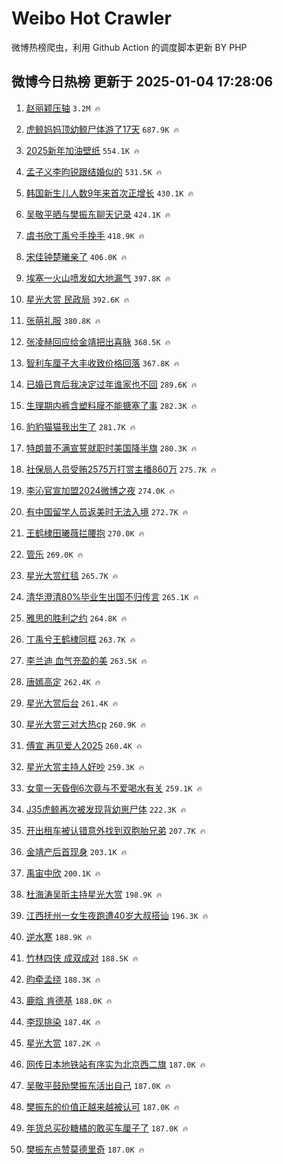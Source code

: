 # Weibo Hot Crawler 



微博热榜爬虫，利用 Github Action 的调度脚本更新 BY PHP 


## 微博今日热榜 更新于 2025-01-04 17:28:06 
1. [赵丽颖压轴](https://s.weibo.com/weibo?q=%E8%B5%B5%E4%B8%BD%E9%A2%96%E5%8E%8B%E8%BD%B4&t=31&band_rank=1&Refer=top) `3.2M 🔥` 

1. [虎鲸妈妈顶幼鲸尸体游了17天](https://s.weibo.com/weibo?q=%23%E8%99%8E%E9%B2%B8%E5%A6%88%E5%A6%88%E9%A1%B6%E5%B9%BC%E9%B2%B8%E5%B0%B8%E4%BD%93%E6%B8%B8%E4%BA%8617%E5%A4%A9%23&t=31&band_rank=2&Refer=top) `687.9K 🔥` 

1. [2025新年加油壁纸](https://s.weibo.com/weibo?q=%232025%E6%96%B0%E5%B9%B4%E5%8A%A0%E6%B2%B9%E5%A3%81%E7%BA%B8%23&t=31&band_rank=3&Refer=top) `554.1K 🔥` 

1. [孟子义李昀锐跟结婚似的](https://s.weibo.com/weibo?q=%E5%AD%9F%E5%AD%90%E4%B9%89%E6%9D%8E%E6%98%80%E9%94%90%E8%B7%9F%E7%BB%93%E5%A9%9A%E4%BC%BC%E7%9A%84&t=31&band_rank=4&Refer=top) `531.5K 🔥` 

1. [韩国新生儿人数9年来首次正增长](https://s.weibo.com/weibo?q=%23%E9%9F%A9%E5%9B%BD%E6%96%B0%E7%94%9F%E5%84%BF%E4%BA%BA%E6%95%B09%E5%B9%B4%E6%9D%A5%E9%A6%96%E6%AC%A1%E6%AD%A3%E5%A2%9E%E9%95%BF%23&t=31&band_rank=5&Refer=top) `430.1K 🔥` 

1. [吴敬平晒与樊振东聊天记录](https://s.weibo.com/weibo?q=%23%E5%90%B4%E6%95%AC%E5%B9%B3%E6%99%92%E4%B8%8E%E6%A8%8A%E6%8C%AF%E4%B8%9C%E8%81%8A%E5%A4%A9%E8%AE%B0%E5%BD%95%23&t=31&band_rank=6&Refer=top) `424.1K 🔥` 

1. [虞书欣丁禹兮手挽手](https://s.weibo.com/weibo?q=%E8%99%9E%E4%B9%A6%E6%AC%A3%E4%B8%81%E7%A6%B9%E5%85%AE%E6%89%8B%E6%8C%BD%E6%89%8B&t=31&band_rank=7&Refer=top) `418.9K 🔥` 

1. [宋佳钟楚曦亲了](https://s.weibo.com/weibo?q=%23%E5%AE%8B%E4%BD%B3%E9%92%9F%E6%A5%9A%E6%9B%A6%E4%BA%B2%E4%BA%86%23&t=31&band_rank=8&Refer=top) `406.0K 🔥` 

1. [埃塞一火山喷发如大地漏气](https://s.weibo.com/weibo?q=%23%E5%9F%83%E5%A1%9E%E4%B8%80%E7%81%AB%E5%B1%B1%E5%96%B7%E5%8F%91%E5%A6%82%E5%A4%A7%E5%9C%B0%E6%BC%8F%E6%B0%94%23&t=31&band_rank=9&Refer=top) `397.8K 🔥` 

1. [星光大赏 民政局](https://s.weibo.com/weibo?q=%E6%98%9F%E5%85%89%E5%A4%A7%E8%B5%8F%20%E6%B0%91%E6%94%BF%E5%B1%80&t=31&band_rank=10&Refer=top) `392.6K 🔥` 

1. [张萌礼服](https://s.weibo.com/weibo?q=%E5%BC%A0%E8%90%8C%E7%A4%BC%E6%9C%8D&t=31&band_rank=11&Refer=top) `380.8K 🔥` 

1. [张凌赫回应给金靖把出喜脉](https://s.weibo.com/weibo?q=%23%E5%BC%A0%E5%87%8C%E8%B5%AB%E5%9B%9E%E5%BA%94%E7%BB%99%E9%87%91%E9%9D%96%E6%8A%8A%E5%87%BA%E5%96%9C%E8%84%89%23&t=31&band_rank=12&Refer=top) `368.5K 🔥` 

1. [智利车厘子大丰收致价格回落](https://s.weibo.com/weibo?q=%23%E6%99%BA%E5%88%A9%E8%BD%A6%E5%8E%98%E5%AD%90%E5%A4%A7%E4%B8%B0%E6%94%B6%E8%87%B4%E4%BB%B7%E6%A0%BC%E5%9B%9E%E8%90%BD%23&t=31&band_rank=13&Refer=top) `367.8K 🔥` 

1. [已婚已育后我决定过年谁家也不回](https://s.weibo.com/weibo?q=%23%E5%B7%B2%E5%A9%9A%E5%B7%B2%E8%82%B2%E5%90%8E%E6%88%91%E5%86%B3%E5%AE%9A%E8%BF%87%E5%B9%B4%E8%B0%81%E5%AE%B6%E4%B9%9F%E4%B8%8D%E5%9B%9E%23&t=31&band_rank=14&Refer=top) `289.6K 🔥` 

1. [生理期内裤含塑料膜不能搪塞了事](https://s.weibo.com/weibo?q=%23%E7%94%9F%E7%90%86%E6%9C%9F%E5%86%85%E8%A3%A4%E5%90%AB%E5%A1%91%E6%96%99%E8%86%9C%E4%B8%8D%E8%83%BD%E6%90%AA%E5%A1%9E%E4%BA%86%E4%BA%8B%23&t=31&band_rank=15&Refer=top) `282.3K 🔥` 

1. [豹豹猫猫我出生了](https://s.weibo.com/weibo?q=%E8%B1%B9%E8%B1%B9%E7%8C%AB%E7%8C%AB%E6%88%91%E5%87%BA%E7%94%9F%E4%BA%86&t=31&band_rank=16&Refer=top) `281.7K 🔥` 

1. [特朗普不满宣誓就职时美国降半旗](https://s.weibo.com/weibo?q=%23%E7%89%B9%E6%9C%97%E6%99%AE%E4%B8%8D%E6%BB%A1%E5%AE%A3%E8%AA%93%E5%B0%B1%E8%81%8C%E6%97%B6%E7%BE%8E%E5%9B%BD%E9%99%8D%E5%8D%8A%E6%97%97%23&t=31&band_rank=17&Refer=top) `280.3K 🔥` 

1. [社保局人员受贿2575万打赏主播860万](https://s.weibo.com/weibo?q=%23%E7%A4%BE%E4%BF%9D%E5%B1%80%E4%BA%BA%E5%91%98%E5%8F%97%E8%B4%BF2575%E4%B8%87%E6%89%93%E8%B5%8F%E4%B8%BB%E6%92%AD860%E4%B8%87%23&t=31&band_rank=18&Refer=top) `275.7K 🔥` 

1. [李沁官宣加盟2024微博之夜](https://s.weibo.com/weibo?q=%23%E6%9D%8E%E6%B2%81%E5%AE%98%E5%AE%A3%E5%8A%A0%E7%9B%9F2024%E5%BE%AE%E5%8D%9A%E4%B9%8B%E5%A4%9C%23&t=31&band_rank=19&Refer=top) `274.0K 🔥` 

1. [有中国留学人员返美时无法入境](https://s.weibo.com/weibo?q=%23%E6%9C%89%E4%B8%AD%E5%9B%BD%E7%95%99%E5%AD%A6%E4%BA%BA%E5%91%98%E8%BF%94%E7%BE%8E%E6%97%B6%E6%97%A0%E6%B3%95%E5%85%A5%E5%A2%83%23&t=31&band_rank=20&Refer=top) `272.7K 🔥` 

1. [王鹤棣田曦薇拦腰抱](https://s.weibo.com/weibo?q=%E7%8E%8B%E9%B9%A4%E6%A3%A3%E7%94%B0%E6%9B%A6%E8%96%87%E6%8B%A6%E8%85%B0%E6%8A%B1&t=31&band_rank=21&Refer=top) `270.0K 🔥` 

1. [管乐](https://s.weibo.com/weibo?q=%E7%AE%A1%E4%B9%90&t=31&band_rank=22&Refer=top) `269.0K 🔥` 

1. [星光大赏红毯](https://s.weibo.com/weibo?q=%23%E6%98%9F%E5%85%89%E5%A4%A7%E8%B5%8F%E7%BA%A2%E6%AF%AF%23&t=31&band_rank=23&Refer=top) `265.7K 🔥` 

1. [清华澄清80%毕业生出国不归传言](https://s.weibo.com/weibo?q=%23%E6%B8%85%E5%8D%8E%E6%BE%84%E6%B8%8580%25%E6%AF%95%E4%B8%9A%E7%94%9F%E5%87%BA%E5%9B%BD%E4%B8%8D%E5%BD%92%E4%BC%A0%E8%A8%80%23&t=31&band_rank=24&Refer=top) `265.1K 🔥` 

1. [雅思的胜利之约](https://s.weibo.com/weibo?q=%23%E9%9B%85%E6%80%9D%E7%9A%84%E8%83%9C%E5%88%A9%E4%B9%8B%E7%BA%A6%23&t=31&band_rank=25&Refer=top) `264.8K 🔥` 

1. [丁禹兮王鹤棣同框](https://s.weibo.com/weibo?q=%23%E4%B8%81%E7%A6%B9%E5%85%AE%E7%8E%8B%E9%B9%A4%E6%A3%A3%E5%90%8C%E6%A1%86%23&t=31&band_rank=26&Refer=top) `263.7K 🔥` 

1. [李兰迪 血气充盈的美](https://s.weibo.com/weibo?q=%E6%9D%8E%E5%85%B0%E8%BF%AA%20%E8%A1%80%E6%B0%94%E5%85%85%E7%9B%88%E7%9A%84%E7%BE%8E&t=31&band_rank=27&Refer=top) `263.5K 🔥` 

1. [唐嫣高定](https://s.weibo.com/weibo?q=%E5%94%90%E5%AB%A3%E9%AB%98%E5%AE%9A&t=31&band_rank=28&Refer=top) `262.4K 🔥` 

1. [星光大赏后台](https://s.weibo.com/weibo?q=%E6%98%9F%E5%85%89%E5%A4%A7%E8%B5%8F%E5%90%8E%E5%8F%B0&t=31&band_rank=29&Refer=top) `261.4K 🔥` 

1. [星光大赏三对大热cp](https://s.weibo.com/weibo?q=%23%E6%98%9F%E5%85%89%E5%A4%A7%E8%B5%8F%E4%B8%89%E5%AF%B9%E5%A4%A7%E7%83%ADcp%23&t=31&band_rank=30&Refer=top) `260.9K 🔥` 

1. [傅宣 再见爱人2025](https://s.weibo.com/weibo?q=%E5%82%85%E5%AE%A3%20%E5%86%8D%E8%A7%81%E7%88%B1%E4%BA%BA2025&t=31&band_rank=31&Refer=top) `260.4K 🔥` 

1. [星光大赏主持人好吵](https://s.weibo.com/weibo?q=%23%E6%98%9F%E5%85%89%E5%A4%A7%E8%B5%8F%E4%B8%BB%E6%8C%81%E4%BA%BA%E5%A5%BD%E5%90%B5%23&t=31&band_rank=32&Refer=top) `259.3K 🔥` 

1. [女童一天昏倒6次竟与不爱喝水有关](https://s.weibo.com/weibo?q=%23%E5%A5%B3%E7%AB%A5%E4%B8%80%E5%A4%A9%E6%98%8F%E5%80%926%E6%AC%A1%E7%AB%9F%E4%B8%8E%E4%B8%8D%E7%88%B1%E5%96%9D%E6%B0%B4%E6%9C%89%E5%85%B3%23&t=31&band_rank=33&Refer=top) `259.1K 🔥` 

1. [J35虎鲸再次被发现背幼崽尸体](https://s.weibo.com/weibo?q=%23J35%E8%99%8E%E9%B2%B8%E5%86%8D%E6%AC%A1%E8%A2%AB%E5%8F%91%E7%8E%B0%E8%83%8C%E5%B9%BC%E5%B4%BD%E5%B0%B8%E4%BD%93%23&t=31&band_rank=34&Refer=top) `222.3K 🔥` 

1. [开出租车被认错意外找到双胞胎兄弟](https://s.weibo.com/weibo?q=%23%E5%BC%80%E5%87%BA%E7%A7%9F%E8%BD%A6%E8%A2%AB%E8%AE%A4%E9%94%99%E6%84%8F%E5%A4%96%E6%89%BE%E5%88%B0%E5%8F%8C%E8%83%9E%E8%83%8E%E5%85%84%E5%BC%9F%23&t=31&band_rank=35&Refer=top) `207.7K 🔥` 

1. [金靖产后首现身](https://s.weibo.com/weibo?q=%23%E9%87%91%E9%9D%96%E4%BA%A7%E5%90%8E%E9%A6%96%E7%8E%B0%E8%BA%AB%23&t=31&band_rank=36&Refer=top) `203.1K 🔥` 

1. [禹宙中欣](https://s.weibo.com/weibo?q=%E7%A6%B9%E5%AE%99%E4%B8%AD%E6%AC%A3&t=31&band_rank=37&Refer=top) `200.1K 🔥` 

1. [杜海涛吴昕主持星光大赏](https://s.weibo.com/weibo?q=%E6%9D%9C%E6%B5%B7%E6%B6%9B%E5%90%B4%E6%98%95%E4%B8%BB%E6%8C%81%E6%98%9F%E5%85%89%E5%A4%A7%E8%B5%8F&t=31&band_rank=38&Refer=top) `198.9K 🔥` 

1. [江西抚州一女生夜跑遭40岁大叔搭讪](https://s.weibo.com/weibo?q=%23%E6%B1%9F%E8%A5%BF%E6%8A%9A%E5%B7%9E%E4%B8%80%E5%A5%B3%E7%94%9F%E5%A4%9C%E8%B7%91%E9%81%AD40%E5%B2%81%E5%A4%A7%E5%8F%94%E6%90%AD%E8%AE%AA%23&t=31&band_rank=39&Refer=top) `196.3K 🔥` 

1. [逆水寒](https://s.weibo.com/weibo?q=%E9%80%86%E6%B0%B4%E5%AF%92&t=31&band_rank=40&Refer=top) `188.9K 🔥` 

1. [竹林四侠 成双成对](https://s.weibo.com/weibo?q=%E7%AB%B9%E6%9E%97%E5%9B%9B%E4%BE%A0%20%E6%88%90%E5%8F%8C%E6%88%90%E5%AF%B9&t=31&band_rank=41&Refer=top) `188.5K 🔥` 

1. [昀牵孟绕](https://s.weibo.com/weibo?q=%E6%98%80%E7%89%B5%E5%AD%9F%E7%BB%95&t=31&band_rank=42&Refer=top) `188.3K 🔥` 

1. [鹿晗 肯德基](https://s.weibo.com/weibo?q=%E9%B9%BF%E6%99%97%20%E8%82%AF%E5%BE%B7%E5%9F%BA&t=31&band_rank=43&Refer=top) `188.0K 🔥` 

1. [李现挑染](https://s.weibo.com/weibo?q=%23%E6%9D%8E%E7%8E%B0%E6%8C%91%E6%9F%93%23&t=31&band_rank=44&Refer=top) `187.4K 🔥` 

1. [星光大赏](https://s.weibo.com/weibo?q=%E6%98%9F%E5%85%89%E5%A4%A7%E8%B5%8F&t=31&band_rank=45&Refer=top) `187.2K 🔥` 

1. [网传日本地铁站有序实为北京西二旗](https://s.weibo.com/weibo?q=%23%E7%BD%91%E4%BC%A0%E6%97%A5%E6%9C%AC%E5%9C%B0%E9%93%81%E7%AB%99%E6%9C%89%E5%BA%8F%E5%AE%9E%E4%B8%BA%E5%8C%97%E4%BA%AC%E8%A5%BF%E4%BA%8C%E6%97%97%23&t=31&band_rank=46&Refer=top) `187.0K 🔥` 

1. [吴敬平鼓励樊振东活出自己](https://s.weibo.com/weibo?q=%23%E5%90%B4%E6%95%AC%E5%B9%B3%E9%BC%93%E5%8A%B1%E6%A8%8A%E6%8C%AF%E4%B8%9C%E6%B4%BB%E5%87%BA%E8%87%AA%E5%B7%B1%23&t=31&band_rank=47&Refer=top) `187.0K 🔥` 

1. [樊振东的价值正越来越被认可](https://s.weibo.com/weibo?q=%E6%A8%8A%E6%8C%AF%E4%B8%9C%E7%9A%84%E4%BB%B7%E5%80%BC%E6%AD%A3%E8%B6%8A%E6%9D%A5%E8%B6%8A%E8%A2%AB%E8%AE%A4%E5%8F%AF&t=31&band_rank=48&Refer=top) `187.0K 🔥` 

1. [年货总买砂糖橘的敢买车厘子了](https://s.weibo.com/weibo?q=%23%E5%B9%B4%E8%B4%A7%E6%80%BB%E4%B9%B0%E7%A0%82%E7%B3%96%E6%A9%98%E7%9A%84%E6%95%A2%E4%B9%B0%E8%BD%A6%E5%8E%98%E5%AD%90%E4%BA%86%23&t=31&band_rank=49&Refer=top) `187.0K 🔥` 

1. [樊振东点赞莫德里奇](https://s.weibo.com/weibo?q=%E6%A8%8A%E6%8C%AF%E4%B8%9C%E7%82%B9%E8%B5%9E%E8%8E%AB%E5%BE%B7%E9%87%8C%E5%A5%87&t=31&band_rank=50&Refer=top) `187.0K 🔥` 

